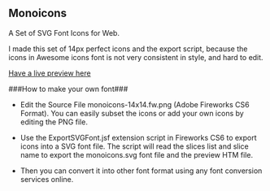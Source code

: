## Monoicons ##

A Set of SVG Font Icons for Web.

I made this set of 14px perfect icons and the export script, because the icons in Awesome icons font is not very consistent in style, and hard to edit.

<a href="http://nulled666.github.io/monoicons/monoicons.htm" target="_blank">Have a live preview here</a>

###How to make your own font###
* Edit the Source File monoicons-14x14.fw.png  (Adobe Fireworks CS6 Format).
You can easily subset the icons or add your own icons by editing the PNG file.

* Use the ExportSVGFont.jsf extension script in Fireworks CS6 to export icons into a SVG font file.
The script will read the slices list and slice name to export the monoicons.svg font file and the preview HTM file.

* Then you can convert it into other font format using any font conversion services online.
